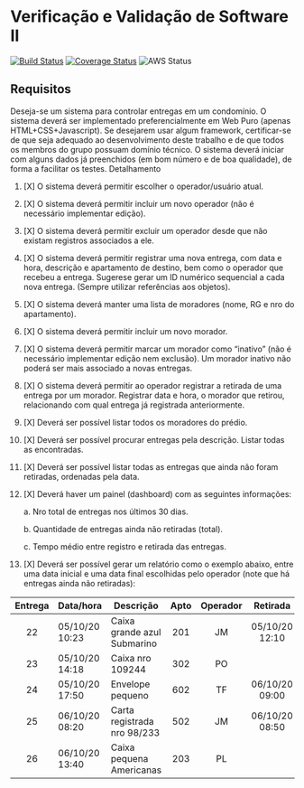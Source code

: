 # Verificação e Validação de Software II
[![Build Status](https://travis-ci.com/ES-PUCRS/vv2_portaria.svg?branch=master)](https://travis-ci.org/ES-PUCRS/vv2_portaria)
[![Coverage Status](https://coveralls.io/repos/github/ES-PUCRS/vv2_portaria/badge.svg)](https://coveralls.io/github/ES-PUCRS/vv2_portaria)
![![AWS Status](https://img.shields.io/badge/AWS%20Status-down-red)](https://img.shields.io/website?down_color=red&down_message=down&up_color=success&up_message=up&label=AWS%20Status&url=http%3A%2F%2Fportariavv2.duckdns.org%2Factuator%2Fhealth)

## Requisitos
Deseja-se um sistema para controlar entregas em um condomínio.
O sistema deverá ser implementado preferencialmente em Web Puro (apenas
HTML+CSS+Javascript). Se desejarem usar algum framework, certificar-se de que seja
adequado ao desenvolvimento deste trabalho e de que todos os membros do grupo possuam
domínio técnico.
O sistema deverá iniciar com alguns dados já preenchidos (em bom número e de boa
qualidade), de forma a facilitar os testes.
Detalhamento

1. [X] O sistema deverá permitir escolher o operador/usuário atual.
2. [X] O sistema deverá permitir incluir um novo operador (não é necessário
implementar edição).
3. [X] O sistema deverá permitir excluir um operador desde que não existam registros
associados a ele.
4. [X] O sistema deverá permitir registrar uma nova entrega, com data e hora, descrição
e apartamento de destino, bem como o operador que recebeu a entrega. Sugerese gerar um ID numérico sequencial a cada nova entrega. (Sempre utilizar
referências aos objetos).
5. [X] O sistema deverá manter uma lista de moradores (nome, RG e nro do
apartamento).
6. [X] O sistema deverá permitir incluir um novo morador.
7. [X] O sistema deverá permitir marcar um morador como “inativo” (não é necessário
implementar edição nem exclusão). Um morador inativo não poderá ser mais
associado a novas entregas.
8. [X] O sistema deverá permitir ao operador registrar a retirada de uma entrega por um
morador. Registrar data e hora, o morador que retirou, relacionando com qual
entrega já registrada anteriormente.
9. [X] Deverá ser possível listar todos os moradores do prédio.
10. [X] Deverá ser possível procurar entregas pela descrição. Listar todas as encontradas.
11. [X] Deverá ser possível listar todas as entregas que ainda não foram retiradas,
ordenadas pela data.
12. [X] Deverá haver um painel (dashboard) com as seguintes informações:


    a. Nro total de entregas nos últimos 30 dias.

    b. Quantidade de entregas ainda não retiradas (total).

    c. Tempo médio entre registro e retirada das entregas.


13. [X] Deverá ser possível gerar um relatório como o exemplo abaixo, entre uma data
inicial e uma data final escolhidas pelo operador (note que há entregas ainda não
retiradas):

| Entrega |    Data/hora   |         Descrição           | Apto | Operador |    Retirada    |     Morador     |
|:-------:| -------------- | --------------------------- |:----:|:--------:|:--------------:| --------------- |
|    22   | 05/10/20 10:23 | Caixa grande azul Submarino |  201 |    JM    | 05/10/20 12:10 | Carlos Silveira |
|    23   | 05/10/20 14:18 | Caixa nro 109244            |  302 |    PO    |                |                 |
|    24   | 05/10/20 17:50 | Envelope pequeno            |  602 |    TF    | 06/10/20 09:00 | Marcia Duarte   |
|    25   | 06/10/20 08:20 | Carta registrada nro 98/233 |  502 |    JM    | 06/10/20 08:50 | Paula Borges    |
|    26   | 06/10/20 13:40 | Caixa pequena Americanas    |  203 |    PL    |                |                 |
